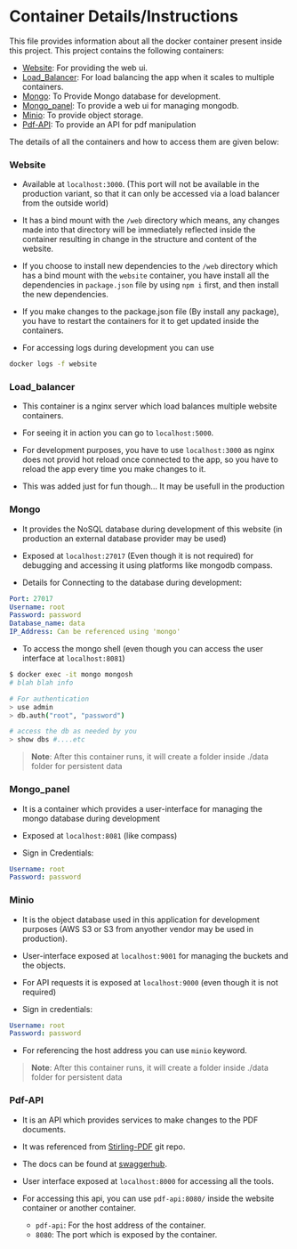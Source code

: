 # Container Details/Instructions

This file provides information about all the docker container present inside this project. This project contains the following containers:

-  [Website](#website): For providing the web ui.
-  [Load_Balancer](#load_balancer): For load balancing the app when it scales to multiple containers.
-  [Mongo](#mongo): To Provide Mongo database for development.
-  [Mongo_panel](#mongo_panel): To provide a web ui for managing mongodb.
-  [Minio](#minio): To provide object storage.
-  [Pdf-API](#pdf-api): To provide an API for pdf manipulation

The details of all the containers and how to access them are given below:

### Website

-  Available at `localhost:3000`. (This port will not be available in the production variant, so that it can only be accessed via a load balancer from the outside world)

-  It has a bind mount with the `/web` directory which means, any changes made into that directory will be immediately reflected inside the container resulting in change in the structure and content of the website.

-  If you choose to install new dependencies to the `/web` directory which has a bind mount with the `website` container, you have install all the dependencies in `package.json` file by using `npm i` first, and then install the new dependencies.

-  If you make changes to the package.json file (By install any package), you have to restart the containers for it to get updated inside the containers.

-  For accessing logs during development you can use

```sh
docker logs -f website
```

### Load_balancer

-  This container is a nginx server which load balances multiple website containers.

-  For seeing it in action you can go to `localhost:5000`.

-  For development purposes, you have to use `localhost:3000` as nginx does not provid hot reload once connected to the app, so you have to reload the app every time you make changes to it.

-  This was added just for fun though... It may be usefull in the production

### Mongo

-  It provides the NoSQL database during development of this website (in production an external database provider may be used)

-  Exposed at `localhost:27017` (Even though it is not required) for debugging and accessing it using platforms like mongodb compass.

-  Details for Connecting to the database during development:

```yml
Port: 27017
Username: root
Password: password
Database_name: data
IP_Address: Can be referenced using 'mongo'
```

-  To access the mongo shell (even though you can access the user interface at `localhost:8081`)

```sh
$ docker exec -it mongo mongosh
# blah blah info

# For authentication
> use admin
> db.auth("root", "password")

# access the db as needed by you
> show dbs #....etc
```

> **Note**: After this container runs, it will create a folder inside ./data folder for persistent data

### Mongo_panel

-  It is a container which provides a user-interface for managing the mongo database during development

-  Exposed at `localhost:8081` (like compass)

-  Sign in Credentials:

```yml
Username: root
Password: password
```

### Minio

-  It is the object database used in this application for development purposes (AWS S3 or S3 from anyother vendor may be used in production).

-  User-interface exposed at `localhost:9001` for managing the buckets and the objects.

-  For API requests it is exposed at `localhost:9000` (even though it is not required)

-  Sign in credentials:

```yml
Username: root
Password: password
```

-  For referencing the host address you can use `minio` keyword.

> **Note**: After this container runs, it will create a folder inside ./data folder for persistent data

### Pdf-API

-  It is an API which provides services to make changes to the PDF documents.

-  It was referenced from [Stirling-PDF](https://github.com/Stirling-Tools/Stirling-PDF) git repo.

-  The docs can be found at [swaggerhub](https://app.swaggerhub.com/apis-docs/Frooodle/Stirling-PDF/0.26.1#/).

-  User interface exposed at `localhost:8000` for accessing all the tools.

-  For accessing this api, you can use `pdf-api:8080/` inside the website container or another container.
   -  `pdf-api`: For the host address of the container.
   -  `8080`: The port which is exposed by the container.
